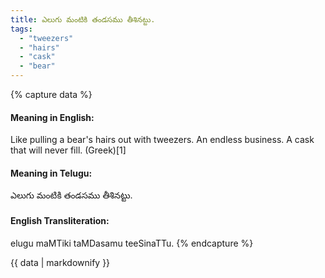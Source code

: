 ```yaml
---
title: ఎలుగు మంటికి తండసము తీశినట్టు.
tags:
  - "tweezers"
  - "hairs"
  - "cask"
  - "bear"
---
```


{% capture data %}
#### Meaning in English:
Like pulling a bear's hairs out with tweezers.
An endless business.
A cask that will never fill. (Greek)[1]

#### Meaning in Telugu:
ఎలుగు మంటికి తండసము తీశినట్టు.

#### English Transliteration:
elugu maMTiki taMDasamu teeSinaTTu.
{% endcapture %}

{{ data | markdownify }}

